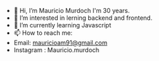 - 👋 Hi, I’m Mauricio Murdoch I'm 30 years.
- 👀 I’m interested in lerning backend and frontend.
- 🌱 I’m currently learning Javascript
- 📫 How to reach me:
- Email: mauricioam91@gmail.com
- Instagram : Mauricio.murdoch


